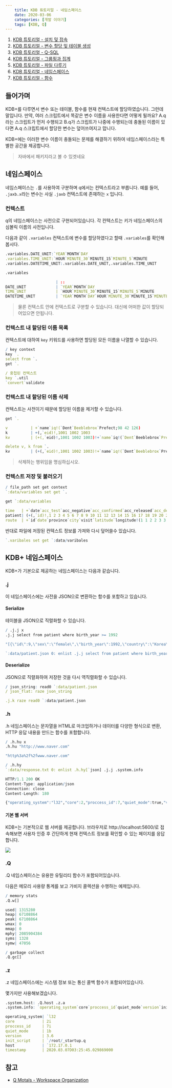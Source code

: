 ```yaml
---
    title: KDB 튜토리얼 - 네임스페이스
    date: 2020-03-06
    categories: [개발 이야기]
    tags: [KDB, Q]
---
```


1. [KDB 튜토리얼 - 설치 및 접속](/archives/kdb-tutorial/install-and-connection)
2. [KDB 튜토리얼 - 변수 할당 및 테이블 생성](/archives/kdb-tutorial/assign-variables-and-tables)
3. [KDB 튜토리얼 - Q-SQL](/archives/kdb-tutorial/q-sql)
4. [KDB 튜토리얼 - 그룹핑과 집계](/archives/kdb-tutorial/grouping-and-aggregation)
5. [KDB 튜토리얼 - 파일 다루기](/archives/kdb-tutorial/file)
6. [KDB 튜토리얼 - 네임스페이스](/archives/kdb-tutorial/namespace)
7. [KDB 튜토리얼 - 함수](/archives/kdb-tutorial/function)

## 들어가며
KDB+를 다루면서 변수 또는 테이블, 함수를 현재 컨텍스트에 할당하였습니다. 그런데 말입니다. 만약, 여러 스크립트에서 똑같은 변수 이름을 사용한다면 어떻게 될까요? A.q라는 스크립트가 먼저 수행되고 B.q가 스크립트가 나중에 수행되는데 충돌된 이름이 있다면 A.q 스크립트에서 할당한 변수는 덮어쓰여지고 맙니다.

KDB+에는 이러한 변수 이름이 충돌되는 문제를 해결하기 위하여 네임스페이스라는 특별한 공간을 제공합니다.

> 자바에서 패키지라고 볼 수 있겟네요

## 네임스페이스
네임스페이스는 `.`를 사용하여 구분하며 q에서는 컨텍스트라고 부릅니다. 예를 들어, `.jaxb.x`라는 변수는 사실 `.jaxb` 컨텍스트에 존재하는 `x` 입니다.

### 컨텍스트
q의 네임스페이스는 사전으로 구현되어있습니다. 각 컨텍스트는 키가 네임스페이스의 심볼릭 이름의 사전입니다.

다음과 같이 `.variables` 컨텍스트에 변수를 할당하였다고 할때 `.variables`를 확인해봅시다.
```q
.variables.DATE_UNIT:`YEAR`MONTH`DAY
.variables.TIME_UNIT:`HOUR`MINUTE_30`MINUTE_15`MINUTE_5`MINUTE
.variables.DATETIME_UNIT:.variables.DATE_UNIT,.variables.TIME_UNIT

.variables

                      | ::
DATE_UNIT             | `YEAR`MONTH`DAY
TIME_UNIT             | `HOUR`MINUTE_30`MINUTE_15`MINUTE_5`MINUTE
DATETIME_UNIT         | `YEAR`MONTH`DAY`HOUR`MINUTE_30`MINUTE_15`MINUTE_5`MINUTE
```

> 물론 컨텍스트 안에 컨텍스트로 구분할 수 있습니다.
> 대신에 어떠한 값이 할당되어있으면 안됩니다.

### 컨텍스트 내 할당된 이름 목록
컨텍스트에 대하여 `key` 키워드를 사용하면 할당된 모든 이름을 나열할 수 있습니다.

```q
/ key context
key `.
select from `.
get `.

/ 중첩된 컨텍스트
key `.util
`convert`validate
```

### 컨텍스트 내 할당된 이름 삭제
컨텍스트는 사전이기 때문에 할당된 이름을 제거할 수 있습니다.

```q
get `.

v          | +`name`iq!(`Dent`Beeblebrox`Prefect;98 42 126)
k          | +(,`eid)!,1001 1002 1003
kv         | (+(,`eid)!,1001 1002 1003)!+`name`iq!(`Dent`Beeblebrox`Prefect;98 42 126)

delete v, k from `.
kv         | (+(,`eid)!,1001 1002 1003)!+`name`iq!(`Dent`Beeblebrox`Prefect;98 42 126)
```

> 삭제하는 행위임을 명심하십시오.

### 컨텍스트 저장 및 불러오기

```q
/ file_path set get context
`:data/variables set get `.

get `:data/variables

time   | +`date`acc_test`acc_negative`acc_confirmed`acc_released`acc_deceased`new_test`new_negative`new_confirmed`new_released`new_deceased!(2020.01.20 2020.01.21 2020.01.22 2020.01.23 2020.01.24 2..
patient| (+(,`id)!,1 2 3 4 5 6 7 8 9 10 11 12 13 14 15 16 17 18 19 20 21 22 23 24 25 26 27 28 29 30 31 32 33 34 35 36 37 38 39 40 41 42 43 44 45 46 47 48 49 50 51 52 53 54 55 56 57 58 59 60 61 62 6..
route  | +`id`date`province`city`visit`latitude`longitude!(1 1 2 2 3 3 3 3 3 3 3 3 3 4 4 4 4 5 5 5 5 5 5 5 5 5 6 6 6 7 7 8 8 8 8 8 8 9 10 10 11 11 12 12 12 12 12 12 12 12 12 12 12 12 12 12 12 12 12..

```

반대로 파일에 저장된 컨텍스트 정보를 가져와 다시 덮어쓸수 있습니다.

```q
`.varibales set get `:data/varibales
```

## KDB+ 네임스페이스
KDB+가 기본으로 제공하는 네임스페이스는 다음과 같습니다.

### .j
이 네임스페이스에는 사전을 JSON으로 변환하는 함수를 포함하고 있습니다.

#### Serialize
테이블을 JSON으로 직렬화할 수 있습니다.

```q
/ .j.j x
.j.j select from patient where birth_year >= 1992

"[{\"id\":9,\"sex\":\"female\",\"birth_year\":1992,\"country\":\"Korea\",\"region\":\"capital area\",\"group\":\"\",\"infection_reason\":\"contact with patient\",\"infection_order\":2,\"infected_by..

`:data/patient.json 0: enlist .j.j select from patient where birth_year >= 1992
```

#### Deserialize
JSON으로 직렬화하여 저장한 것을 다시 역직렬화할 수 있습니다.

```q
/ json_string: read0 `:data/patient.json
/ json_flat: raze json_string

.j.k raze read0 `:data/patient.json
```

### .h
.h 네임스페이스는 문자열을 HTML로 마크업하거나 데이터를 다양한 형식으로 변환, HTTP 응답 내용을 만드는 함수를 포함합니다.

```q
/ .h.hu x
.h.hu "http://www.naver.com"

"http%3a%2f%2fwww.naver.com"

/ .h.hy
`:data/response.txt 0: enlist .h.hy[`json] .j.j .system.info

HTTP/1.1 200 OK
Content-Type: application/json
Connection: close
Content-Length: 180

{"operating_system":"l32","core":2,"proccess_id":7,"quiet_mode":true,"version":3.6,"init_script":"/root/_startup.q","host":"172.17.0.1","timestamp":"2020-03-07T03:25:45.029869000"}
```

#### 기본 웹 서버
KDB+는 기본적으로 웹 서버를 제공합니다. 브라우저로 http://localhost:5600/로 접속해보면 사용자 인증 후 간단하게 현재 컨텍스트 정보를 확인할 수 있는 페이지를 응답합니다.

![](/images/2020/kdb-web.PNG)

### .Q
.Q 네임스페이스는 유용한 유틸리티 함수가 포함되어있습니다.

다음은 메모리 사용량 통계를 보고 가비지 콜렉션을 수행하는 예제입니다.
```q
/ memory stats
.Q.w[]

used| 1315280
heap| 67108864
peak| 67108864
wmax| 0
mmap| 0
mphy| 2085904384
syms| 1328
symw| 47056

/ garbage collect
.Q.gc[]
```

### .z
.z 네임스페이스에는 시스템 정보 또는 통신 콜백 함수가 포함되어있습니다.

몇가지만 사용해보겠습니다.
```q
.system.host: .Q.host .z.a
.system.info: `operating_system`core`proccess_id`quiet_mode`version`init_script`host`timestamp!(.z.o;.z.c;.z.i;.z.q;.z.K;.z.f;.system.host;.z.p)

operating_system| `l32
core            | 2i
proccess_id     | 7i
quiet_mode      | 1b
version         | 3.6
init_script     | `/root/_startup.q
host            | `172.17.0.1
timestamp       | 2020.03.07D03:25:45.029869000
```

## 참고
- [Q Motals - Workspace Organization](https://code.kx.com/q4m3/12_Workspace_Organization/)  